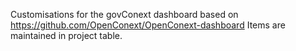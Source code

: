 Customisations for the govConext dashboard based on https://github.com/OpenConext/OpenConext-dashboard
Items are maintained in project table.
